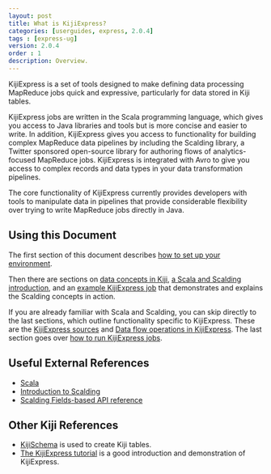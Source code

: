 ```yaml
---
layout: post
title: What is KijiExpress?
categories: [userguides, express, 2.0.4]
tags : [express-ug]
version: 2.0.4
order : 1
description: Overview.
---
```


KijiExpress is a set of tools designed to make defining data processing MapReduce jobs quick and
expressive, particularly for data stored in Kiji tables.

KijiExpress jobs are written in the Scala programming language, which gives you access to
Java libraries and tools but is more concise and easier to write. In addition, KijiExpress
gives you access to functionality for building complex MapReduce data pipelines by
including the Scalding library, a Twitter sponsored open-source library for authoring
flows of analytics-focused MapReduce jobs. KijiExpress is integrated with Avro to give
you access to complex records and data types in your data transformation pipelines.

The core functionality of KijiExpress currently provides developers with tools
to manipulate data in pipelines that provide considerable flexibility over
trying to write MapReduce jobs directly in Java.

## Using this Document

The first section of this document describes [how to set up your
environment]({{site.userguide_express_2.0.4}}/setup).

Then there are sections on [data concepts in
Kiji]({{site.userguide_express_2.0.4}}/data-concepts), [a Scala and Scalding
introduction]({{site.userguide_express_2.0.4}}/basic-scala-scalding), and an [example KijiExpress
job]({{site.userguide_express_2.0.4}}/example-job) that demonstrates and explains the Scalding
concepts in action.

If you are already familiar with Scala and Scalding, you can skip directly to the last sections,
which outline functionality specific to KijiExpress.  These are the [KijiExpress
sources]({{site.userguide_express_2.0.4}}/kiji-sources) and [Data flow operations in
KijiExpress]({{site.userguide_express_2.0.4}}/data-flow-ops).  The last section goes over [how to
run KijiExpress jobs]({{site.userguide_express_2.0.4}}/running-jobs).

## Useful External References

* [Scala](http://www.scala-lang.org/documentation/)
* [Introduction to
  Scalding](https://github.com/twitter/scalding/wiki/Getting-Started#wordcount-in-scalding)
* [Scalding Fields-based API
  reference](https://github.com/twitter/scalding/wiki/Fields-based-API-Reference)

## Other Kiji References

* [KijiSchema]({{site.userguide_schema_1_5_0}}/kiji-schema-overview) is used to
  create Kiji tables.
* [The KijiExpress tutorial]({{site.tutorial_express_devel}}/express-overview) is a good
  introduction and demonstration of KijiExpress.
